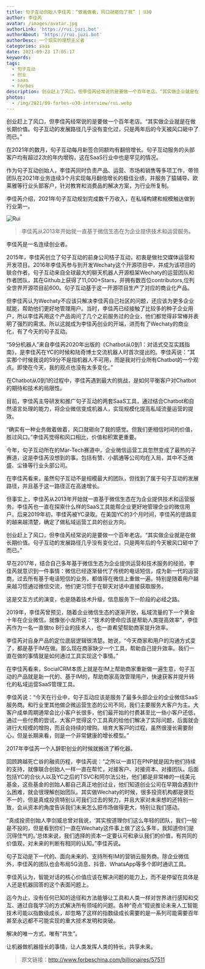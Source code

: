 ```yaml
---
title: 句子互动创始人李佳芮：“做着做着，风口就砸向了我” | U30
author: 李佳芮
avatar: /images/avatar.jpg
authorLink: 'https://rui.juzi.bot'
authorAbout: 'https://rui.juzi.bot'
authorDesc: 一个现实的理想主义者
categories: saas
date: 2021-09-23 17:05:17
keywords:
tags: 
  - 句子互动
  - 创业
  - saas
  - Forbes
description: 创业赶上了风口，但李佳芮经常说的是要做一个百年老店。“其实做企业就是在做长期价值。句子互动的发展路径几乎没有变化过，只是两年后的今天被风口砸中了而已。”
photos:
  - /img/2021/09-forbes-u30-interview/rui.webp
---
```

创业赶上了风口，但李佳芮经常说的是要做一个百年老店。“其实做企业就是在做长期价值。句子互动的发展路径几乎没有变化过，只是两年后的今天被风口砸中了而已。”  

在2021年的数月，句子互动每月新签合同额均有翻倍增长。句子互动服务的头部客户均有超过2次的年内增购，这在SaaS行业中也是罕见的情况。  

作为句子互动创始人，李佳芮同时负责产品、运营、市场和销售等多项工作，带领团队在2021年业务连续3个月实现每月翻倍增长的极佳业绩，并服务了猿辅导、欧莱雅等行业头部客户，针对教育和消费品的解决方案，为行业所复制。  

李佳芮介绍，2021年句子互动规划完成数千万收入，在私域构建和规模触达做到行业第一。  

![Rui](/img/2021/09-forbes-u30-interview/rui.webp)  
> 李佳芮从2013年开始就一直基于微信生态在为企业提供技术和运营服务。  

李佳芮是一名连续创业者。  

2015年，李佳芮创立了句子互动的前身公司桔子互动，初衷是做社交媒体运营和开发项目。2016年李佳芮参与到开发Wechaty这个开源项目中，并成为该项目的联合作者。句子互动来自全球最大的聊天机器人开源框架Wechaty的运营团队和作者团队，其在Github上获得了11,000+Stars，并拥有数百位contributors,位列全世界开源项目前600。句子互动基于这一开源项目生产了对应的商业化产品。  

但李佳芮认为Wechaty不应该只解决李佳芮自己社区的问题，还应该为更多企业赋能，帮助他们更好地管理用户。当时，李佳芮已经接触了比较多的种子企业用户，所以李佳芮用这个产品询问了几个之前服务过的企业，他们都觉得非常棒并表明了强烈的需求。所以这就成为李佳芮创业的开端，进而有了Wechaty的商业化，有了今天的句子互动。  

“59分机器人”来自李佳芮2020年出版的《Chatbot从0到1：对话式交互实践指南》，是李佳芮在YC的时候和陆奇博⼠交流机器⼈时⾸次提出的。李佳芮说：“其实那个时候我说的59分不是指机器人不可用，而是我对行业所有Chatbot的一个观点。即使在今天，我的观点也没有太多变化。”  

在Chatbot从0到1的过程中，李佳芮遇到最大的挑战，是如何平衡客户对Chatbot的期待和技术的局限性。  

目前，李佳芮主导研发和推广句子互动的两套SaaS工具，通过结合Chatbot和自然语言处理的能力，将企业微信变成机器人，实现规模化提高私域流量运营的提效。  

“确实有一种业务做着做着，风口就砸向了我的感觉。但我们更相信时间的价值，胜过风口。”李佳芮觉得和风口相比，价值和积累更重要。  

今年，句子互动所在的Mar-Tech赛道中，企业微信运营工具忽然变成了最热的子赛道，这是李佳芮没想到的事。包括有赞、小鹅通等公司均在入局，其中不乏微盛、尘锋等行业头部公司。  

在李佳芮看来，虽然句子互动不是规模最大的团队，但找到了属于句子互动的发展路径，并且基于这一路径正在高速增长。  

但事实上，李佳芮从2013年开始就一直基于微信生态在为企业提供技术和运营服务。李佳芮也一直在探索什么样的SaaS工具能帮企业更好地管理企业的微信用户。后来2019年初，李佳芮被YC录取。在美国YC的3个月时间，李佳芮的思路变的越来越清楚，确定了做私域运营工具的创业方向。  

创业赶上了风口，但李佳芮经常说的是要做一个百年老店。“其实做企业就是在做长期价值。句子互动的发展路径几乎没有变化过，只是两年后的今天被风口砸中了而已。”  

早在2017年，结合⾃⼰多年基于微信⽣态为企业提供运营和技术服务的经验，李佳芮就意识到⼀件事情：微信已经逐渐替代了传统的电话短信，成为新一代的运营商，过去所有基于电话短信的业务，都值得在微信上重做一遍。特别是随着用户越来越习惯通过微信交流，他们更习惯于在聊天对话中直接获取服务。  

这是交互⽅式的演变，也是随着技术升级，信息服务下一阶段的必经之路。  

2019年，李佳芮曾预见，随着企业微信生态的逐渐开放，私域流量的下一个黄金十年在企业微信。就像张小龙所说：“技术的使命应该是帮助人类提高效率”，李佳芮作为一名一直做to B行业的技术人，也一直希望帮助商家提升效率。  

李佳芮对自身产品的定位底层逻辑很清楚。她说，“今天商家和用户的沟通方式变了，都是基于IM在做。那么现在商家缺少一个工具，帮助⾃⼰提升效率。我们一直在做的事情就是如何通过工具实现这个事情。”  

在李佳芮看来，SocialCRM本质上就是在IM上帮助商家重新做一遍生意，句子互动的产品就是新一代的、基于IM的，帮助商家高效管理用户，快速获客并提升转化的私域运营SaaS管理工具。  

李佳芮说：“今天在行业中，句⼦互动应该是服务了最多头部企业的企业微信SaaS服务商。和行业里其他做企微运营生态的公司不同，我们主要服务大客户为主。大客户成单周期通常会比小客户长很多，他们最开始的付费甚至比一些小客户还低，通过一些付费的尝试，大客户觉得这个工具真的给他们解决了实际问题，后面就会进行大规模的增购，而且会持续的增购。培育⼤客⼾的过程，虽然很漫⻓需要耐⼼，但是⻓期来看，则是⼀个⾮常健康的增⻓模型。”  

2017年李佳芮一个人辞职创业的时候就搬进了孵化器。  

回顾跨越死亡谷的融资历程，李佳芮说：“之所以一直钉在PNP就是因为他们持续的支持，就像联合创始人一样一直在帮忙，对接客户、对接资本、对接团队。后面包括YC的合伙人以及YC之后的TSVC和阿尔法公社，他们都是非常棒的一线美元基金，这些基金的创始人都自己真正地创过业，他们知道创业公司在早期会遇到什么困难，就会很理解创始团队。其实做Wechaty的时候，很多投资机构都是褒贬不⼀的，但是真成投资特别认可我们过去的努⼒，并且⼤家对未来想的还特别⼀致，会从资本的角度告诉我们未来怎么把市场做得更大，特别让我们感动。  

“真成投资创始人李剑威总曾对我说，‘其实按道理你们这么年轻的团队，我们一般是不投的，但是看到你们一直在Wechaty这件事上做了这么多年，我知道你们是沉得住气的。’总体来说，我们选择的资本一定要认可和承认我们的价值，有共同的价值观，对未来的判断有相同的认知。”李佳芮说。  

句子互动是下一代的、面向未来的、支持所有IM的营销云服务商。除企业微信外，李佳芮的团队也会布局5G消息、抖⾳、WhatsApp等多个即时通讯⼯具。  

李佳芮认为，智能对话的核心价值应该在解决问题的能力上，而不是停留在具体是人还是机器回答的这个表面问题上。  

迄今为⽌，没有任何已知的途径和⽅法能够让⼯具和⼈类⼀样对世界进⾏感知和交互、通过⾃我学习的⽅式解决所有领域的问题。各种“奇点”假说推论未来人工智能技术可能以指数级成长，却忽略了这样的指数级成长需要的是一系列可能需要百年甚至永远都不可能实现的重大技术发明和突破。  

解决的唯一方式，唯有“共生”。  

让机器做机器擅长的事情，让人类发挥人类的特长，共享未来。  

> 原文链接：<http://www.forbeschina.com/billionaires/57511>
